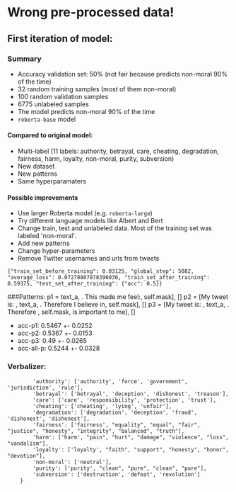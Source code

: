 # Wrong pre-processed data!

## First iteration of model:
### Summary
- Accuracy validation set: 50% (not fair because predicts non-moral 90% of the time)
- 32 random training samples (most of them non-moral)
- 100 random validation samples
- 6775 unlabeled samples
- The model predicts non-moral 90% of the time
- ```roberta-base``` model

#### Compared to original model:
- Multi-label (11 labels: authority, betrayal, care, cheating, degradation, fairness, harm, loyalty, non-moral, purity, subversion)
- New dataset
- New patterns
- Same hyperparamaters

#### Possible improvements
- Use larger Roberta model (e.g. ```roberta-large```)
- Try different language models like Albert and Bert
- Change train, test and unlabeled data. Most of the training set was labeled 'non-moral'.
- Add new patterns
- Change hyper-parameters
- Remove Twitter usernames and urls from tweets

```{"train_set_before_training": 0.03125, "global_step": 5082, "average_loss": 0.07278807878396036, "train_set_after_training": 0.59375, "test_set_after_training": {"acc": 0.5}}```


###Patterns:
    p1 = text_a, . This made me feel:, self.mask], []
    p2 = [My tweet is: , text_a, . Therefore I believe in, self.mask], []
    p3 = [My tweet is: , text_a, . Therefore , self.mask, is important to me], []

- acc-p1: 0.5467 +- 0.0252
- acc-p2: 0.5367 +- 0.0153
- acc-p3: 0.49 +- 0.0265
- acc-all-p: 0.5244 +- 0.0328

### Verbalizer:
```    VERBALIZER = {
        'authority': ['authority', 'force', 'government', 'jurisdiction', 'rule'],
        'betrayal': ['betrayal', 'deception', 'dishonest', 'treason'],
        'care': ['care', 'responsibility', 'protection', 'trust'],
        'cheating': ['cheating', 'lying', 'unfair'],
        'degradation': ['degradation', 'deception', 'fraud', 'dishonest', 'dishonest'],
        'fairness': ['fairness', "equality", "equal", "fair", "justice", "honesty", "integrity", "balanced", "truth"],
        'harm': ['harm', "pain", "hurt", "damage", "violence", "loss", "vandalism"],
        'loyalty': ['loyalty', "faith", "support", "honesty", "honor", "devotion"],
        'non-moral': ['neutral'],
        'purity': ['purity', "clean", "pure", "clean", "pure"],
        'subversion': ['destruction', 'defeat', 'revolution']
    }
```